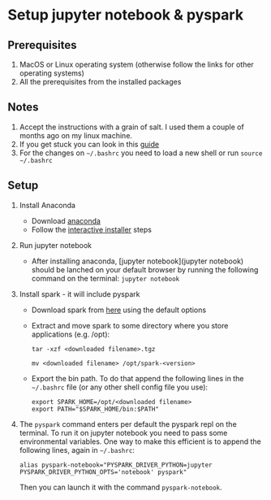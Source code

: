 # Setup jupyter notebook & pyspark

## Prerequisites

1. MacOS or Linux operating system (otherwise follow the links for other operating systems)
1. All the prerequisites from the installed packages

## Notes

1. Accept the instructions with a grain of salt. I used them a couple of months ago on my linux machine.
1. If you get stuck you can look in this [guide](https://blog.sicara.com/get-started-pyspark-jupyter-guide-tutorial-ae2fe84f594f) 
1. For the changes on `~/.bashrc` you need to load a new shell or run `source ~/.bashrc`

## Setup

1. Install Anaconda
    - Download [anaconda](https://www.continuum.io/downloads)
    - Follow the [interactive installer](https://docs.continuum.io/anaconda/install/mac-os) steps
1. Run jupyter notebook
    - After installing anaconda, [jupyter notebook](jupyter notebook) should be lanched on your default browser by running the following command on the terminal: `jupyter notebook`
1. Install spark - it will include pyspark
    - Download spark from [here](http://spark.apache.org/downloads.html) using the default options
    - Extract and move spark to some directory where you store applications (e.g. /opt):
    
        ```tar -xzf <downloaded filename>.tgz```
        
        ```mv <downloaded filename> /opt/spark-<version>```
    - Export the bin path. To do that append the following lines in the `~/.bashrc` file (or any other shell config file you use):
        ```
        export SPARK_HOME=/opt/<downloaded filename>
        export PATH="$SPARK_HOME/bin:$PATH"
        ```
        
1. The `pyspark` command enters per default the pyspark repl on the terminal. To run it on jupyter notebook you need to pass some environmental variables. One way to make this efficient is to append the following lines, again in `~/.bashrc`:
    ```
    alias pyspark-notebook="PYSPARK_DRIVER_PYTHON=jupyter PYSPARK_DRIVER_PYTHON_OPTS='notebook' pyspark"
    ```
    Then you can launch it with the command `pyspark-notebook`.
